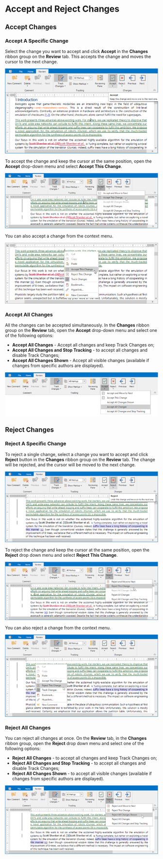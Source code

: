 # Accept and Reject Changes

## Accept Changes

### Accept A Specific Change

Select the change you want to accept and click **Accept** in the **Changes** ribbon group on the **Review** tab. This accepts the change and moves the cursor to the next change.

![IMAGE](../../../images/rich-text-editor-track-changes-accept.png)

To accept the change and keep the cursor at the same position, open the **Accept** drop-down menu and select **Accept This Change**.

![IMAGE](../../../images/rich-text-editor-track-changes-accept-this-change.png)

You can also accept a change from the context menu.

![IMAGE](../../../images/rich-text-editor-track-changes-accept-context-menu.png)

### Accept All Changes

All the changes can be accepted simultaneously. In the **Changes** ribbon group on the **Review** tab, open the **Accept** drop-down menu and select one of the following options:

* **Accept All Changes** - Accept all changes and keep Track Changes on;
* **Accept All Changes and Stop Tracking** - to accept all changes and disable Track Changes;
* **Accept All Changes Shown** - Accept all visible changes (available if changes from specific authors are displayed).

![IMAGE](../../../images/rich-text-editor-track-changes-accept-all.png)

## Reject Changes

### Reject A Specific Change

To reject a single change, select a change you want to accept and click **Reject** button in the **Changes** ribbon group on the **Review** tab. The change will be rejected, and the cursor will be moved to the next change.

![IMAGE](../../../images/rich-text-editor-track-changes-reject.png)

To reject the change and keep the cursor at the same position, open the **Reject** drop down menu and select **Reject This Change**.

![IMAGE](../../../images/rich-text-editor-track-changes-reject-this-change.png)

You can also reject a change from the context menu.

![IMAGE](../../../images/rich-text-editor-track-changes-reject-context-menu.png)

### Reject All Changes

You can reject all changes at once. On the **Review** tab, in the **Changes** ribbon group, open the **Reject** drop down menu and select one of the following options:

* **Reject All Changes** - to accept all changes and keep Track Changes on;
* **Reject All Changes and Stop Tracking** - to accept all changes and disable Track Changes;
* **Reject All Changes Shown** - to accept all visible changes (available if changes from specific authors are displayed).

![IMAGE](../../../images\rich-text-editor-track-changes-reject-all.png)
